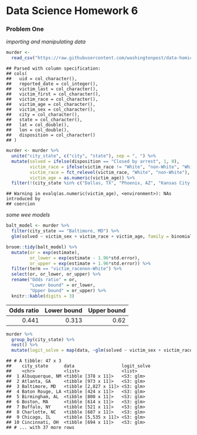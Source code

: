 Data Science Homework 6
================

### Problem One

*importing and manipulating data*

``` r
murder <- 
  read_csv("https://raw.githubusercontent.com/washingtonpost/data-homicides/master/homicide-data.csv")
```

    ## Parsed with column specification:
    ## cols(
    ##   uid = col_character(),
    ##   reported_date = col_integer(),
    ##   victim_last = col_character(),
    ##   victim_first = col_character(),
    ##   victim_race = col_character(),
    ##   victim_age = col_character(),
    ##   victim_sex = col_character(),
    ##   city = col_character(),
    ##   state = col_character(),
    ##   lat = col_double(),
    ##   lon = col_double(),
    ##   disposition = col_character()
    ## )

``` r
murder <- murder %>%  
  unite("city_state", c("city", "state"), sep = ", ") %>% 
  mutate(solved = ifelse(disposition == "Closed by arrest", 1, 0), 
         victim_race = ifelse(victim_race != "White", "non-White", "White"), 
         victim_race = fct_relevel(victim_race, "White", "non-White"),
         victim_age = as.numeric(victim_age)) %>% 
  filter(!(city_state %in% c("Dallas, TX", "Phoenix, AZ", "Kansas City, MO", "Tulsa, AL")))
```

    ## Warning in evalq(as.numeric(victim_age), <environment>): NAs introduced by
    ## coercion

*some wee models*

``` r
balt_model <- murder %>% 
  filter(city_state == "Baltimore, MD") %>% 
  glm(solved ~ victim_sex + victim_race + victim_age, family = binomial, data = .)

broom::tidy(balt_model) %>% 
  mutate(or = exp(estimate), 
         or_lower = exp(estimate - 1.96*std.error), 
         or_upper = exp(estimate + 1.96*std.error)) %>% 
  filter(term == "victim_racenon-White") %>% 
  select(or, or_lower, or_upper) %>% 
  rename("Odds ratio" = or, 
         "Lower bound" = or_lower, 
         "Upper bound" = or_upper) %>% 
  knitr::kable(digits = 3)
```

|  Odds ratio|  Lower bound|  Upper bound|
|-----------:|------------:|------------:|
|       0.441|        0.313|         0.62|

``` r
murder %>% 
  group_by(city_state) %>% 
  nest() %>% 
  mutate(logit_solve = map(data, ~glm(solved ~ victim_sex + victim_race + victim_age, family = binomial, data = .x)))
```

    ## # A tibble: 47 x 3
    ##    city_state      data                  logit_solve
    ##    <chr>           <list>                <list>     
    ##  1 Albuquerque, NM <tibble [378 x 11]>   <S3: glm>  
    ##  2 Atlanta, GA     <tibble [973 x 11]>   <S3: glm>  
    ##  3 Baltimore, MD   <tibble [2,827 x 11]> <S3: glm>  
    ##  4 Baton Rouge, LA <tibble [424 x 11]>   <S3: glm>  
    ##  5 Birmingham, AL  <tibble [800 x 11]>   <S3: glm>  
    ##  6 Boston, MA      <tibble [614 x 11]>   <S3: glm>  
    ##  7 Buffalo, NY     <tibble [521 x 11]>   <S3: glm>  
    ##  8 Charlotte, NC   <tibble [687 x 11]>   <S3: glm>  
    ##  9 Chicago, IL     <tibble [5,535 x 11]> <S3: glm>  
    ## 10 Cincinnati, OH  <tibble [694 x 11]>   <S3: glm>  
    ## # ... with 37 more rows
